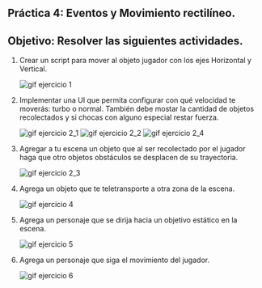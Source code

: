 ## Práctica 4: Eventos y Movimiento rectilíneo.
## Objetivo: Resolver las siguientes actividades.

1. Crear un script para mover al objeto jugador con los ejes Horizontal y Vertical.

      ![gif ejercicio 1](/gifs/Ejercicio1.gif)
      
2. Implementar una UI que permita configurar con qué velocidad te moverás: turbo o normal. También debe mostar la cantidad de objetos recolectados y si chocas con alguno especial restar fuerza. 

      ![gif ejercicio 2_1](/gifs/Ejercicio2_1.gif)
      ![gif ejercicio 2_2](/gifs/Ejercicio2_2.gif)
      ![gif ejercicio 2_4](/gifs/Ejercicio2_4.gif)

3. Agregar a tu escena un objeto que al ser recolectado por el jugador haga que otro objetos obstáculos se desplacen de su trayectoria. 
       
      ![gif ejercicio 2_3](/gifs/Ejercicio2_3.gif)
       
4. Agrega un objeto que te teletransporte a otra zona de la escena.

      ![gif ejercicio 4](/gifs/Ejercicio4.gif)
      
5. Agrega un personaje que se dirija hacia un objetivo estático en la escena.

      ![gif ejercicio 5](/gifs/Ejercicio5.gif)
      
6. Agrega un personaje que siga el movimiento del jugador. 

      ![gif ejercicio 6](/gifs/Ejercicio6.gif)

